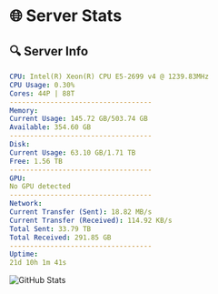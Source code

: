 # 🌐 Server Stats
## 🔍 Server Info
```yaml
CPU: Intel(R) Xeon(R) CPU E5-2699 v4 @ 1239.83MHz
CPU Usage: 0.30%
Cores: 44P | 88T
-----------------------------------
Memory:
Current Usage: 145.72 GB/503.74 GB
Available: 354.60 GB
-----------------------------------
Disk:
Current Usage: 63.10 GB/1.71 TB
Free: 1.56 TB
-----------------------------------
GPU:
No GPU detected
-----------------------------------
Network:
Current Transfer (Sent): 18.82 MB/s
Current Transfer (Received): 114.92 KB/s
Total Sent: 33.79 TB
Total Received: 291.85 GB
-----------------------------------
Uptime:
21d 10h 1m 41s
```
![GitHub Stats](https://img.shields.io/badge/Updated-2025-03-29_07:24:30-blue)